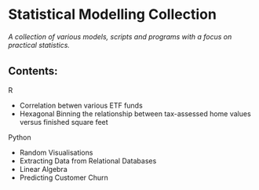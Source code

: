 # Statistical Modelling Collection
###### A collection of various models, scripts and programs with a focus on practical statistics.

## Contents:
R
- Correlation betwen various ETF funds
- Hexagonal Binning the relationship between tax-assessed home values versus finished square feet

Python
- Random Visualisations
- Extracting Data from Relational Databases
- Linear Algebra
- Predicting Customer Churn
